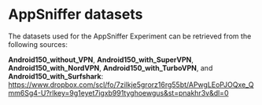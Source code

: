 # AppSniffer datasets

The datasets used for the AppSniffer Experiment can be retrieved from the following sources:

**Android150_without_VPN**, **Android150_with_SuperVPN**, **Android150_with_NordVPN**, **Android150_with_TurboVPN**, and **Android150_with_Surfshark**:
https://www.dropbox.com/scl/fo/7zilkje5grorz16rg55bt/APwgLEoPJOQxe_Qmm6Sg4-U?rlkey=9g1eyet7igxb991tyghoewgus&st=pnakhr3v&dl=0
